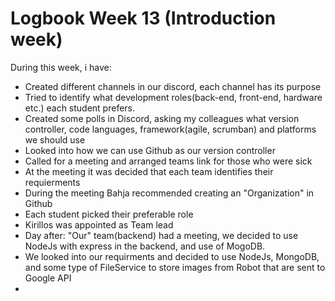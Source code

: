 # Logbook Week 13 (Introduction week)

During this week, i have:
  - Created different channels in our discord, each channel has its purpose 
  - Tried to identify what development roles(back-end, front-end, hardware etc.) each student prefers. 
  - Created some polls in Discord, asking my colleagues  what version controller, code languages, framework(agile, scrumban) and platforms we should use 
  - Looked into how we can use Github as our version controller
  - Called for a meeting and arranged teams link for those who were sick 
  - At the meeting it was decided that each team identifies their requierments
  - During the meeting Bahja recommended creating an "Organization" in Github 
  - Each student picked their preferable role
  - Kirillos was appointed as Team lead 
  - Day after: "Our" team(backend) had a meeting, we decided to use NodeJs with express in the backend, and use of MogoDB. 
  - We looked into our requirments and decided to use NodeJs, MongoDB, and some type of FileService to store images from Robot that are sent to Google API
  - 
